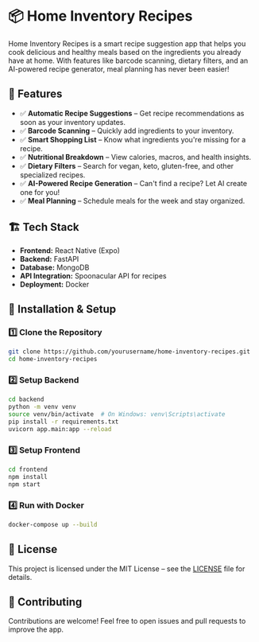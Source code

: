 # 📦 Home Inventory Recipes

Home Inventory Recipes is a smart recipe suggestion app that helps you cook delicious and healthy meals based on the ingredients you already have at home. With features like barcode scanning, dietary filters, and an AI-powered recipe generator, meal planning has never been easier!

## 🚀 Features

- ✅ **Automatic Recipe Suggestions** – Get recipe recommendations as soon as your inventory updates.
- ✅ **Barcode Scanning** – Quickly add ingredients to your inventory.
- ✅ **Smart Shopping List** – Know what ingredients you're missing for a recipe.
- ✅ **Nutritional Breakdown** – View calories, macros, and health insights.
- ✅ **Dietary Filters** – Search for vegan, keto, gluten-free, and other specialized recipes.
- ✅ **AI-Powered Recipe Generation** – Can't find a recipe? Let AI create one for you!
- ✅ **Meal Planning** – Schedule meals for the week and stay organized.

## 🏗️ Tech Stack

- **Frontend:** React Native (Expo)
- **Backend:** FastAPI
- **Database:** MongoDB
- **API Integration:** Spoonacular API for recipes
- **Deployment:** Docker

## 🔧 Installation & Setup

### 1️⃣ Clone the Repository

```sh
git clone https://github.com/yourusername/home-inventory-recipes.git
cd home-inventory-recipes
```

### 2️⃣ Setup Backend

```sh
cd backend
python -m venv venv
source venv/bin/activate  # On Windows: venv\Scripts\activate
pip install -r requirements.txt
uvicorn app.main:app --reload
```

### 3️⃣ Setup Frontend

```sh
cd frontend
npm install
npm start
```

### 4️⃣ Run with Docker

```sh
docker-compose up --build
```

## 📜 License

This project is licensed under the MIT License – see the [LICENSE](LICENSE) file for details.

## 🤝 Contributing

Contributions are welcome! Feel free to open issues and pull requests to improve the app.
